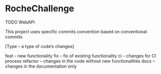 # RocheChallenge

TODO WebAPI

This project uses specific commits convention based on conventional commits

[Type – a type of code’s changes]

feat – new functionality
fix – fix of existing functionality
ci – changes for CI process
refactor – changes in the code without new functionalities
docs – changes in the documentation only